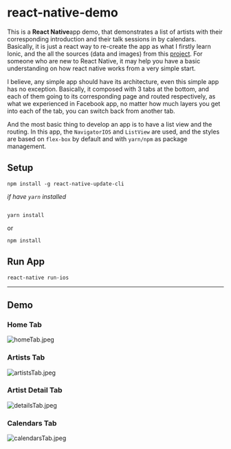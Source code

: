 react-native-demo 
=================================================================
This is a **React Native**app demo, that demonstrates a list of artists with their corresponding introduction and their talk sessions in by calendars. Basically, it is just a react way to re-create the app as what I firstly learn Ionic, and the all the sources (data and images) from this [project](https://github.com/planetoftheweb/angularMobile).
For someone who are new to React Native, it may help you have a basic understanding on how react native works from a very simple start.

I believe, any simple app should have its architecture, even this simple app has no exception. Basically, it composed with 3 tabs at the bottom, and each of them going to its corresponding page and routed respectively, as what we experienced in Facebook app, no matter how much layers you get into each of the tab, you can switch back from another tab.
 
And the most basic thing to develop an app is to have a list view and the routing. In this app, the `NavigatorIOS` and `ListView` are used, and the styles are based on `flex-box` by default and with `yarn/npm` as package management.

## Setup ##

```
npm install -g react-native-update-cli

```

*if have `yarn` installed*
```

yarn install

```
or 
```
npm install
```

## Run App ##
```
react-native run-ios
```

***
## Demo ##

### Home Tab ###
![homeTab.jpeg](https://github.com/hustshawn/react-native-demo/blob/master/snapshot/homeTab.jpeg)

### Artists Tab ###
![artistsTab.jpeg](https://github.com/hustshawn/react-native-demo/blob/master/snapshot/artistsTab.jpeg)

### Artist Detail Tab ###
![detailsTab.jpeg](https://github.com/hustshawn/react-native-demo/blob/master/snapshot/detailsTab.jpeg)

### Calendars Tab ###
![calendarsTab.jpeg](https://github.com/hustshawn/react-native-demo/blob/master/snapshot/calendarsTab.jpeg)
